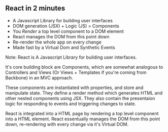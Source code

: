 ## React in 2 minutes
- A Javascript Library for building user interfaces
- DOM generation (JSX) + Logic (JS) = Components
- You _Render_ a top level component to a DOM element
- React manages the DOM from this point down
- Re-render the whole app on every change
- Made fast by a Virtual Dom and Synthetic Events

Note:
React is A Javascript Library for building user interfaces. 

It's core building block are Components, which are somewhat analogous to Controllers and Views (Or Views + Templates if you're coming from Backbone) in an MVC approach. 

These components are instantiated with properties, and store and manipulate state. They define a render method which generates HTML and other nested components using JSX. They also contain the presentaion logic for responding to events and triggering changes to state.

React is integrated into a HTML page by rendering a top level component into a HTML element. React essentually manages the DOM from this point down, re-rendering with every change via it's Virtual DOM.
